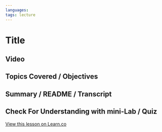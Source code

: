 ```yaml
---
languages: 
tags: lecture
---
```


# Title

## Video

## Topics Covered / Objectives

## Summary / README / Transcript

## Check For Understanding with mini-Lab / Quiz

<a href='https://learn.co/lessons/ruby-lecture-inheritance-super-pokemon_example' data-visibility='hidden'>View this lesson on Learn.co</a>
